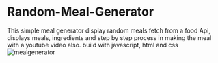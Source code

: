 # Random-Meal-Generator
This simple meal generator display random meals fetch from a food Api, displays meals, ingredients and step by step process in making the meal with a youtube video also. build with javascript, html and css
![mealgenerator](https://user-images.githubusercontent.com/110521926/182557909-7aa5012c-db59-498c-ac24-7ed6fb6b47ce.png)
